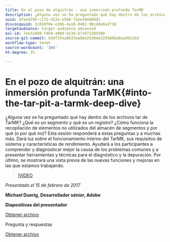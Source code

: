 ```yaml
---
title: En el pozo de alquitrán - una inmersión profunda TarMK
description: ¿Alguna vez se ha preguntado qué hay dentro de los archivos tar de TarMK? ¿Qué es un segmento y qué es un registro? ¿Cómo funciona la recopilación de elementos no utilizados del almacén de segmentos y por qué (o por qué no)? Esta sesión responde a estas preguntas y a muchas más.
uuid: 67aed294-c1f2-422e-a568-7a2e19eb60d1
discoiquuid: 3c650f0e-e16b-4a18-9462-90cdde8a2f10
targetaudience: target-audience advanced
exl-id: 7ee324b8-f4b9-490d-b13d-b73d72385980
source-git-commit: bdd73fea8b33aa0bd25d8de5295808a6aa9911bd
workflow-type: tm+mt
source-wordcount: '164'
ht-degree: 2%

---
```


# En el pozo de alquitrán: una inmersión profunda TarMK{#into-the-tar-pit-a-tarmk-deep-dive}

¿Alguna vez se ha preguntado qué hay dentro de los archivos tar de TarMK? ¿Qué es un segmento y qué es un registro? ¿Cómo funciona la recopilación de elementos no utilizados del almacén de segmentos y por qué (o por qué no)? Esta sesión responderá a estas preguntas y a muchas más. Dará luz sobre el funcionamiento interno del TarMK, sus requisitos de sistema y características de rendimiento. Ayudará a los participantes a comprender y diagnosticar mejor la causa de los problemas comunes y a presentar herramientas y técnicas para el diagnóstico y la depuración. Por último, se mostrará una vista previa de las nuevas funciones y mejoras en las que estamos trabajando.

>[!VIDEO](https://video.tv.adobe.com/v/19138/?quality=9)

*Presentado el 15 de febrero de 2017*

**Michael Duerig, Desarrollador sénior, Adobe**

**Diapositivas del presentador**

[Obtener archivo](assets/aem-gems-tarmk-deep-dive.pptx)

Pregunta y respuestas

[Obtener archivo](assets/aem-gems-qandas-tarmk-deep-dive.pdf)
<!--
[Get back to the Overview](https://helpx.adobe.com/experience-manager/kt/eseminars/gems/aem-index.html)
-->
